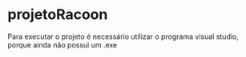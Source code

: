 # projetoRacoon
Para executar o projeto é necessário utilizar o programa visual studio, porque ainda não possui um .exe
